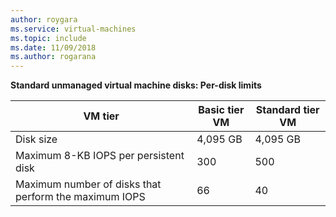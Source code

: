 ```yaml
---
author: roygara
ms.service: virtual-machines
ms.topic: include
ms.date: 11/09/2018	
ms.author: rogarana
---
```

**Standard unmanaged virtual machine disks: Per-disk limits**

| VM tier | Basic tier VM | Standard tier VM |
| --- | --- | --- |
| Disk size |4,095 GB |4,095 GB |
| Maximum 8-KB IOPS per persistent disk |300 |500 |
| Maximum number of disks that perform the maximum IOPS |66 |40 |

